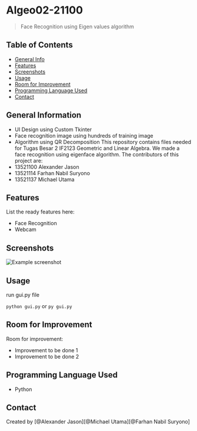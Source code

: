 # Algeo02-21100
> Face Recognition using Eigen values algorithm

## Table of Contents
* [General Info](#general-information)
* [Features](#features)
* [Screenshots](#screenshots)
* [Usage](#usage)
* [Room for Improvement](#room-for-improvement)
* [Programming Language Used](#programming-language-used)
* [Contact](#contact)



## General Information
- UI Design using Custom Tkinter
- Face recognition image using hundreds of training image
- Algorithm using QR Decomposition
This repository contains files needed for Tugas Besar 2 IF2123 Geometric and Linear Algebra. 
We made a face recognition using eigenface algorithm.
The contributors of this project are:
- 13521100 Alexander Jason
- 13521114 Farhan Nabil Suryono
- 13521137 Michael Utama

## Features
List the ready features here:
- Face Recognition
- Webcam


## Screenshots
![Example screenshot](./img/screenshot.png)
<!-- If you have screenshots you'd like to share, include them here. -->

## Usage
run gui.py file

`python gui.py`
or 
`py gui.py`

## Room for Improvement
Room for improvement:
- Improvement to be done 1
- Improvement to be done 2

## Programming Language Used
- Python

## Contact
Created by [@Alexander Jason][@Michael Utama][@Farhan Nabil Suryono]
